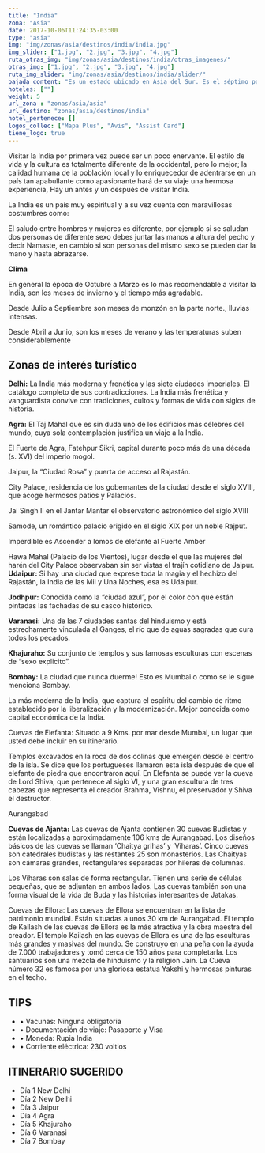 ```yaml
---
title: "India"
zona: "Asia"
date: 2017-10-06T11:24:35-03:00
type: "asia"
img: "img/zonas/asia/destinos/india/india.jpg"
img_slider: ["1.jpg", "2.jpg", "3.jpg", "4.jpg"]
ruta_otras_img: "img/zonas/asia/destinos/india/otras_imagenes/"
otras_img: ["1.jpg", "2.jpg", "3.jpg", "4.jpg"]
ruta_img_slider: "img/zonas/asia/destinos/india/slider/"
bajada_content: "Es un estado ubicado en Asia del Sur. Es el séptimo país más extenso y el segundo más poblado del mundo. Limita con el Océano Índico al Sur, con el mar Arábigo al Oeste y con el Golfo de Bengala al Este, a lo largo de una línea costera de más de 7517 kilómetros. Su capital es Nueva Delhi y su ciudad más poblada es Bombay Hogar de la cultura del valle del Indo"
hoteles: [""]
weight: 5
url_zona : "zonas/asia/asia"
url_destino: "zonas/asia/destinos/india"
hotel_pertenece: []
logos_collec: ["Mapa Plus", "Avis", "Assist Card"]
tiene_logo: true
---
```

Visitar la India por primera vez puede ser un poco enervante. El estilo de vida y la cultura es totalmente diferente de la occidental, pero lo mejor; la calidad humana de la población local y lo enriquecedor de adentrarse en un país tan apabullante como apasionante hará de su viaje una hermosa experiencia, Hay un antes y un después de visitar India.

La India es un país muy espiritual y a su vez cuenta con maravillosas costumbres como:

El saludo entre hombres y mujeres es diferente, por ejemplo si se saludan dos personas de diferente sexo debes juntar las manos a altura del pecho y decir Namaste, en cambio si son personas del mismo sexo se pueden dar la mano y hasta abrazarse.

**Clima**

En general la época de Octubre a Marzo es lo más recomendable a visitar la India, son los meses de invierno y el tiempo más agradable.

Desde Julio a Septiembre son meses de monzón en la parte norte., lluvias intensas.

Desde Abril a Junio, son los meses de verano y las temperaturas suben considerablemente

## Zonas de interés turístico

**Delhi:** La India más moderna y frenética y las siete ciudades imperiales.
El catálogo completo de sus contradicciones. La India más frenética y vanguardista convive con tradiciones, cultos y formas de vida con siglos de historia.

**Agra:** El Taj Mahal que es sin duda uno de los edificios más célebres del mundo, cuya sola contemplación justifica un viaje a la India.

El Fuerte de Agra, Fatehpur Sikri, capital durante poco más de una década (s. XVI) del imperio mogol.

Jaipur, la “Ciudad Rosa” y puerta de acceso al Rajastán.

City Palace, residencia de los gobernantes de la ciudad desde el siglo XVIII, que acoge hermosos patios y Palacios.

Jai Singh II en el Jantar Mantar el observatorio astronómico del siglo XVIII

Samode, un romántico palacio erigido en el siglo XIX por un noble Rajput.

Imperdible es Ascender a lomos de elefante al Fuerte Amber

Hawa Mahal (Palacio de los Vientos), lugar desde el que las mujeres del harén del City Palace observaban sin ser vistas el trajín cotidiano de Jaipur.
**Udaipur:** Si hay una ciudad que exprese toda la magia y el hechizo del Rajastán, la India de las Mil y Una Noches, esa es Udaipur.

**Jodhpur:** Conocida como la “ciudad azul”, por el color con que están pintadas las fachadas de su casco histórico.

**Varanasi:** Una de las 7 ciudades santas del hinduismo y está estrechamente vinculada al Ganges, el río que de aguas sagradas que cura todos los pecados.

**Khajuraho:** Su conjunto de templos y sus famosas esculturas con escenas de “sexo explicito”.

**Bombay:** La ciudad que nunca duerme!  Esto es Mumbai o como se le sigue menciona
Bombay.

La más moderna de la India, que captura el espíritu del cambio de ritmo establecido por la liberalización y la modernización. Mejor conocida como capital económica de la India.

Cuevas de Elefanta: Situado a 9 Kms. por mar desde Mumbai, un lugar que usted debe incluir en su itinerario.

Templos excavados en la roca de dos colinas que emergen desde el centro de la isla. Se dice que los portugueses llamaron esta isla después de que el elefante de piedra que encontraron aquí. En Elefanta se puede ver la cueva de Lord Shiva, que pertenece al siglo VI, y una gran escultura de tres cabezas que representa el creador Brahma, Vishnu, el preservador y Shiva el destructor.

Aurangabad

**Cuevas de Ajanta:** Las cuevas de Ajanta contienen 30 cuevas Budistas y están localizadas a aproximadamente 106 kms de Aurangabad. Los diseños básicos de las cuevas se llaman ‘Chaitya grihas’ y ‘Viharas’. Cinco cuevas son catedrales budistas y las restantes 25 son monasterios. Las Chaityas son cámaras grandes, rectangulares separadas por hileras de columnas.

Los Viharas son salas de forma rectangular. Tienen una serie de células pequeñas, que se adjuntan en ambos lados. Las cuevas también son una forma visual de la vida de Buda y las historias interesantes de Jatakas.

Cuevas de Ellora: Las cuevas de Ellora se encuentran en la lista de patrimonio mundial. Están situadas a unos 30 km de Aurangabad. El templo de Kailash de las cuevas de Ellora es la más atractiva y la obra maestra del creador. El templo Kailash en las cuevas de Ellora es una de las esculturas más grandes y masivas del mundo. Se construyo en una peña con la ayuda de 7.000 trabajadores y tomó cerca de 150 años para completarla. Los santuarios son una mezcla de hinduismo y la religión Jain. La Cueva número 32 es famosa por una gloriosa estatua Yakshi y hermosas pinturas en el techo.

## TIPS
- •  Vacunas: Ninguna obligatoria
- •  Documentación de viaje: Pasaporte y Visa
- •  Moneda: Rupia India
- •  Corriente eléctrica: 230  voltios

## ITINERARIO SUGERIDO
- Día 1 	New Delhi
- Día 2 	New Delhi
- Día 3 	Jaipur
- Día 4	Agra
- Día 5   Khajuraho
- Día 6 	Varanasi
- Día 7 	Bombay
